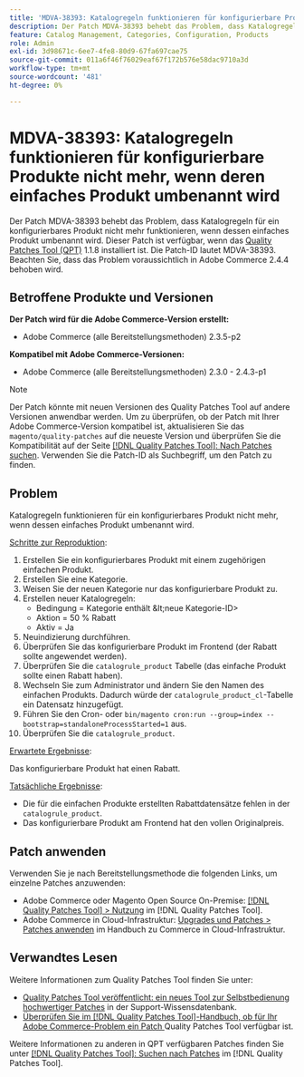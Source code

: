 ```yaml
---
title: 'MDVA-38393: Katalogregeln funktionieren für konfigurierbare Produkte nicht mehr, wenn deren einfaches Produkt umbenannt wird'
description: Der Patch MDVA-38393 behebt das Problem, dass Katalogregeln für ein konfigurierbares Produkt nicht mehr funktionieren, wenn dessen einfaches Produkt umbenannt wird. Dieser Patch ist verfügbar, wenn das [Quality Patches Tool (QPT)](https://experienceleague.adobe.com/de/docs/commerce-operations/tools/quality-patches-tool/quality-patches-tool-to-self-serve-quality-patches) 1.1.8 installiert ist. Die Patch-ID lautet MDVA-38393. Beachten Sie, dass das Problem voraussichtlich in Adobe Commerce 2.4.4 behoben wird.
feature: Catalog Management, Categories, Configuration, Products
role: Admin
exl-id: 3d98671c-6ee7-4fe8-80d9-67fa697cae75
source-git-commit: 011a6f46f76029eaf67f172b576e58dac9710a3d
workflow-type: tm+mt
source-wordcount: '481'
ht-degree: 0%

---
```


# MDVA-38393: Katalogregeln funktionieren für konfigurierbare Produkte nicht mehr, wenn deren einfaches Produkt umbenannt wird

Der Patch MDVA-38393 behebt das Problem, dass Katalogregeln für ein konfigurierbares Produkt nicht mehr funktionieren, wenn dessen einfaches Produkt umbenannt wird. Dieser Patch ist verfügbar, wenn das [Quality Patches Tool (QPT)](https://experienceleague.adobe.com/de/docs/commerce-operations/tools/quality-patches-tool/quality-patches-tool-to-self-serve-quality-patches) 1.1.8 installiert ist. Die Patch-ID lautet MDVA-38393. Beachten Sie, dass das Problem voraussichtlich in Adobe Commerce 2.4.4 behoben wird.

## Betroffene Produkte und Versionen

**Der Patch wird für die Adobe Commerce-Version erstellt:**

* Adobe Commerce (alle Bereitstellungsmethoden) 2.3.5-p2

**Kompatibel mit Adobe Commerce-Versionen:**

* Adobe Commerce (alle Bereitstellungsmethoden) 2.3.0 - 2.4.3-p1

>[!NOTE]
>
>Der Patch könnte mit neuen Versionen des Quality Patches Tool auf andere Versionen anwendbar werden. Um zu überprüfen, ob der Patch mit Ihrer Adobe Commerce-Version kompatibel ist, aktualisieren Sie das `magento/quality-patches` auf die neueste Version und überprüfen Sie die Kompatibilität auf der Seite [[!DNL Quality Patches Tool]: Nach Patches suchen](https://experienceleague.adobe.com/de/docs/commerce-operations/tools/quality-patches-tool/quality-patches-tool-to-self-serve-quality-patches). Verwenden Sie die Patch-ID als Suchbegriff, um den Patch zu finden.

## Problem

Katalogregeln funktionieren für ein konfigurierbares Produkt nicht mehr, wenn dessen einfaches Produkt umbenannt wird.

<u>Schritte zur Reproduktion</u>:

1. Erstellen Sie ein konfigurierbares Produkt mit einem zugehörigen einfachen Produkt.
1. Erstellen Sie eine Kategorie.
1. Weisen Sie der neuen Kategorie nur das konfigurierbare Produkt zu.
1. Erstellen neuer Katalogregeln:
   * Bedingung = Kategorie enthält \&lt;neue Kategorie-ID>
   * Aktion = 50 % Rabatt
   * Aktiv = Ja
1. Neuindizierung durchführen.
1. Überprüfen Sie das konfigurierbare Produkt im Frontend (der Rabatt sollte angewendet werden).
1. Überprüfen Sie die `catalogrule_product` Tabelle (das einfache Produkt sollte einen Rabatt haben).
1. Wechseln Sie zum Administrator und ändern Sie den Namen des einfachen Produkts. Dadurch würde der `catalogrule_product_cl`-Tabelle ein Datensatz hinzugefügt.
1. Führen Sie den Cron- oder `bin/magento cron:run --group=index --bootstrap=standaloneProcessStarted=1` aus.
1. Überprüfen Sie die `catalogrule_product`.

<u>Erwartete Ergebnisse</u>:

Das konfigurierbare Produkt hat einen Rabatt.

<u>Tatsächliche Ergebnisse</u>:

* Die für die einfachen Produkte erstellten Rabattdatensätze fehlen in der `catalogrule_product`.
* Das konfigurierbare Produkt am Frontend hat den vollen Originalpreis.

## Patch anwenden

Verwenden Sie je nach Bereitstellungsmethode die folgenden Links, um einzelne Patches anzuwenden:

* Adobe Commerce oder Magento Open Source On-Premise: [[!DNL Quality Patches Tool] > Nutzung](/help/tools/quality-patches-tool/usage.md) im [!DNL Quality Patches Tool].
* Adobe Commerce in Cloud-Infrastruktur: [Upgrades und Patches > Patches anwenden](https://experienceleague.adobe.com/docs/commerce-cloud-service/user-guide/develop/upgrade/apply-patches.html?lang=de) im Handbuch zu Commerce in Cloud-Infrastruktur.

## Verwandtes Lesen

Weitere Informationen zum Quality Patches Tool finden Sie unter:

* [Quality Patches Tool veröffentlicht: ein neues Tool zur Selbstbedienung hochwertiger Patches](https://experienceleague.adobe.com/de/docs/commerce-operations/tools/quality-patches-tool/quality-patches-tool-to-self-serve-quality-patches) in der Support-Wissensdatenbank.
* [Überprüfen Sie im [!DNL Quality Patches Tool]-Handbuch, ob für Ihr Adobe Commerce-Problem ein Patch ](/help/tools/quality-patches-tool/patches-available-in-qpt/check-patch-for-magento-issue-with-magento-quality-patches.md) Quality Patches Tool verfügbar ist.

Weitere Informationen zu anderen in QPT verfügbaren Patches finden Sie unter [[!DNL Quality Patches Tool]: Suchen nach Patches](https://experienceleague.adobe.com/tools/commerce-quality-patches/index.html?lang=de) im [!DNL Quality Patches Tool].
